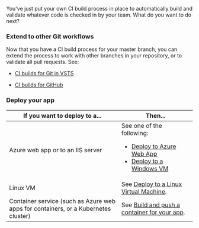 You've just put your own CI build process in place to automatically build and validate whatever code is checked in by your team. What do you want to do next?

### Extend to other Git workflows

Now that you have a CI build process for your master branch, you can extend the process to work with other branches in your repository, or to validate all pull requests. See:

* [CI builds for Git in VSTS](../../actions/ci-build-git.md)

* [CI builds for GitHub](../../actions/ci-build-github.md)

### Deploy your app

| If you want to deploy to a... | Then...|
|-|-|
| Azure web app or to an IIS server | See one of the following: <ul><li>[Deploy to Azure Web App](../cd/deploy-webdeploy-webapps.md)</li><li>[Deploy to a Windows VM](../cd/deploy-webdeploy-iis-deploygroups.md)</li></ul> | 
| Linux VM | See [Deploy to a Linux Virtual Machine](../cd/deploy-linuxvm-deploygroups.md). |
| Container service (such as Azure web apps for containers, or a Kubernetes cluster) | See [Build and push a container for your app](../containers/build.md).|
